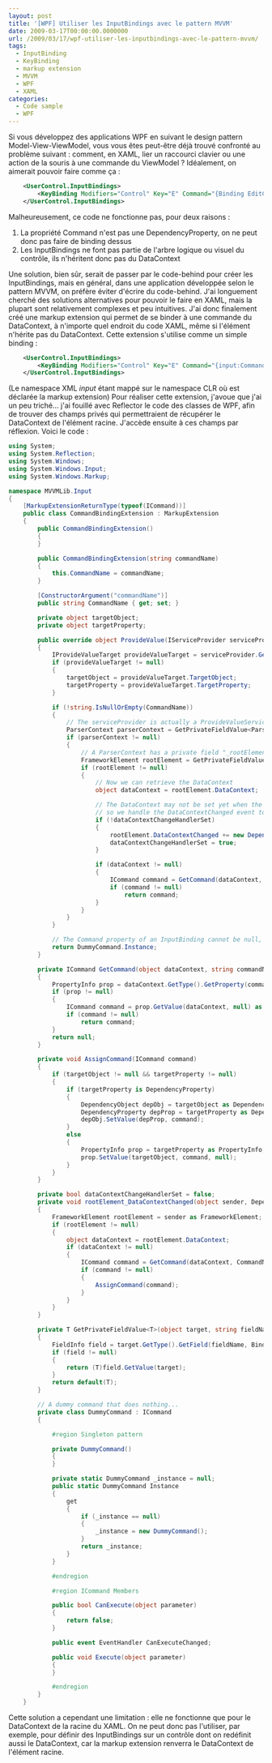```yaml
---
layout: post
title: '[WPF] Utiliser les InputBindings avec le pattern MVVM'
date: 2009-03-17T00:00:00.0000000
url: /2009/03/17/wpf-utiliser-les-inputbindings-avec-le-pattern-mvvm/
tags:
  - InputBinding
  - KeyBinding
  - markup extension
  - MVVM
  - WPF
  - XAML
categories:
  - Code sample
  - WPF
---
```


Si vous développez des applications WPF en suivant le design pattern Model-View-ViewModel, vous vous êtes peut-être déjà trouvé confronté au problème suivant : comment, en XAML, lier un raccourci clavier ou une action de la souris à une commande du ViewModel ? Idéalement, on aimerait pouvoir faire comme ça :  
```xml
    <UserControl.InputBindings>
        <KeyBinding Modifiers="Control" Key="E" Command="{Binding EditCommand}"/>
    </UserControl.InputBindings>
```
  Malheureusement, ce code ne fonctionne pas, pour deux raisons : 
1. La propriété Command n'est pas une DependencyProperty, on ne peut donc pas faire de binding dessus
2. Les InputBindings ne font pas partie de l'arbre logique ou visuel du contrôle, ils n'héritent donc pas du DataContext

  Une solution, bien sûr, serait de passer par le code-behind pour créer les InputBindings, mais en général, dans une application développée selon le pattern MVVM, on préfère éviter d'écrire du code-behind. J'ai longuement cherché des solutions alternatives pour pouvoir le faire en XAML, mais la plupart sont relativement complexes et peu intuitives. J'ai donc finalement créé une markup extension qui permet de se binder à une commande du DataContext, à n'importe quel endroit du code XAML, même si l'élément n'hérite pas du DataContext.  Cette extension s'utilise comme un simple binding :  
```xml
    <UserControl.InputBindings>
        <KeyBinding Modifiers="Control" Key="E" Command="{input:CommandBinding EditCommand}"/>
    </UserControl.InputBindings>
```
  (Le namespace XML *input* étant mappé sur le namespace CLR où est déclarée la markup extension)  Pour réaliser cette extension, j'avoue que j'ai un peu triché... j'ai fouillé avec Reflector le code des classes de WPF, afin de trouver des champs privés qui permettraient de récupérer le DataContext de l'élément racine. J'accède ensuite à ces champs par réflexion.  Voici le code :  
```csharp
using System;
using System.Reflection;
using System.Windows;
using System.Windows.Input;
using System.Windows.Markup;

namespace MVVMLib.Input
{
    [MarkupExtensionReturnType(typeof(ICommand))]
    public class CommandBindingExtension : MarkupExtension
    {
        public CommandBindingExtension()
        {
        }

        public CommandBindingExtension(string commandName)
        {
            this.CommandName = commandName;
        }

        [ConstructorArgument("commandName")]
        public string CommandName { get; set; }

        private object targetObject;
        private object targetProperty;

        public override object ProvideValue(IServiceProvider serviceProvider)
        {
            IProvideValueTarget provideValueTarget = serviceProvider.GetService(typeof(IProvideValueTarget)) as IProvideValueTarget;
            if (provideValueTarget != null)
            {
                targetObject = provideValueTarget.TargetObject;
                targetProperty = provideValueTarget.TargetProperty;
            }

            if (!string.IsNullOrEmpty(CommandName))
            {
                // The serviceProvider is actually a ProvideValueServiceProvider, which has a private field "_context" of type ParserContext
                ParserContext parserContext = GetPrivateFieldValue<ParserContext>(serviceProvider, "_context");
                if (parserContext != null)
                {
                    // A ParserContext has a private field "_rootElement", which returns the root element of the XAML file
                    FrameworkElement rootElement = GetPrivateFieldValue<FrameworkElement>(parserContext, "_rootElement");
                    if (rootElement != null)
                    {
                        // Now we can retrieve the DataContext
                        object dataContext = rootElement.DataContext;

                        // The DataContext may not be set yet when the FrameworkElement is first created, and it may change afterwards,
                        // so we handle the DataContextChanged event to update the Command when needed
                        if (!dataContextChangeHandlerSet)
                        {
                            rootElement.DataContextChanged += new DependencyPropertyChangedEventHandler(rootElement_DataContextChanged);
                            dataContextChangeHandlerSet = true;
                        }

                        if (dataContext != null)
                        {
                            ICommand command = GetCommand(dataContext, CommandName);
                            if (command != null)
                                return command;
                        }
                    }
                }
            }

            // The Command property of an InputBinding cannot be null, so we return a dummy extension instead
            return DummyCommand.Instance;
        }

        private ICommand GetCommand(object dataContext, string commandName)
        {
            PropertyInfo prop = dataContext.GetType().GetProperty(commandName);
            if (prop != null)
            {
                ICommand command = prop.GetValue(dataContext, null) as ICommand;
                if (command != null)
                    return command;
            }
            return null;
        }

        private void AssignCommand(ICommand command)
        {
            if (targetObject != null && targetProperty != null)
            {
                if (targetProperty is DependencyProperty)
                {
                    DependencyObject depObj = targetObject as DependencyObject;
                    DependencyProperty depProp = targetProperty as DependencyProperty;
                    depObj.SetValue(depProp, command);
                }
                else
                {
                    PropertyInfo prop = targetProperty as PropertyInfo;
                    prop.SetValue(targetObject, command, null);
                }
            }
        }

        private bool dataContextChangeHandlerSet = false;
        private void rootElement_DataContextChanged(object sender, DependencyPropertyChangedEventArgs e)
        {
            FrameworkElement rootElement = sender as FrameworkElement;
            if (rootElement != null)
            {
                object dataContext = rootElement.DataContext;
                if (dataContext != null)
                {
                    ICommand command = GetCommand(dataContext, CommandName);
                    if (command != null)
                    {
                        AssignCommand(command);
                    }
                }
            }
        }

        private T GetPrivateFieldValue<T>(object target, string fieldName)
        {
            FieldInfo field = target.GetType().GetField(fieldName, BindingFlags.Instance | BindingFlags.NonPublic);
            if (field != null)
            {
                return (T)field.GetValue(target);
            }
            return default(T);
        }

        // A dummy command that does nothing...
        private class DummyCommand : ICommand
        {

            #region Singleton pattern

            private DummyCommand()
            {
            }

            private static DummyCommand _instance = null;
            public static DummyCommand Instance
            {
                get
                {
                    if (_instance == null)
                    {
                        _instance = new DummyCommand();
                    }
                    return _instance;
                }
            }

            #endregion

            #region ICommand Members

            public bool CanExecute(object parameter)
            {
                return false;
            }

            public event EventHandler CanExecuteChanged;

            public void Execute(object parameter)
            {
            }

            #endregion
        }
    }
```
  Cette solution a cependant une limitation : elle ne fonctionne que pour le DataContext de la racine du XAML. On ne peut donc pas l'utiliser, par exemple, pour définir des InputBindings sur un contrôle dont on redéfinit aussi le DataContext, car la markup extension renverra le DataContext de l'élément racine.

